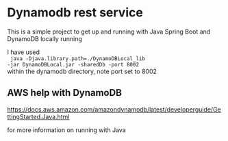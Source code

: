 # Dynamodb rest service

This is a simple project to get up and running with Java Spring Boot and DynamoDB locally running

I have used
<br>
<code>
java -Djava.library.path=./DynamoDBLocal_lib -jar DynamoDBLocal.jar -sharedDb -port 8002
</code>
<br>
within the dynamodb directory, note port set to 8002

## AWS help with DynamoDB

https://docs.aws.amazon.com/amazondynamodb/latest/developerguide/GettingStarted.Java.html

for more information on running with Java